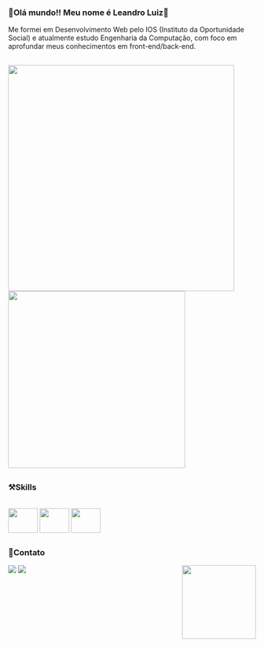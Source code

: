 ### 👋Olá mundo!! Meu nome é Leandro Luiz👋

Me formei em Desenvolvimento Web pelo IOS (Instituto da Oportunidade Social) e atualmente estudo Engenharia da Computação, com foco em aprofundar meus conhecimentos em front-end/back-end.

##
<div style="display": inline_block>
<img height="" width="460px" src="https://github-readme-stats.vercel.app/api?username=lezyuki&theme=kacho_ga&show_icons=true"/>
<img height="" width="360px" src="https://github-readme-stats.vercel.app/api/top-langs/?username=lezyuki&theme=kacho_ga&layout=compact"/>
</div>

##

### ⚒️Skills
<div style="display": inline_block><br>
<img align="center" height="50" width="60" src="https://cdn.jsdelivr.net/gh/devicons/devicon@latest/icons/html5/html5-plain.svg" />
<img align="center" height="50" width="60" src="https://cdn.jsdelivr.net/gh/devicons/devicon@latest/icons/css3/css3-plain.svg" />
<img align="center" height="50" width="60" src="https://cdn.jsdelivr.net/gh/devicons/devicon@latest/icons/javascript/javascript-plain.svg" />

##

### 📱Contato
<div style="display": inline_block>
<a href="https://www.instagram.com/mitsorry7/" target="blank"><img src="https://img.shields.io/badge/Instagram-E4405F?style=for-the-badge&logo=instagram&logoColor=white" target="blank"></a>
<a href="https://www.linkedin.com/in/gabriel-kameoka-5014182a1/" target="blank"><img src="https://img.shields.io/badge/LinkedIn-0077B5?style=for-the-badge&logo=linkedin&logoColor=white"></a>
<img align="right" width="150px" src="./assets/img/ezgif.com-animated-gif-maker.gif">
</div>

##
##
